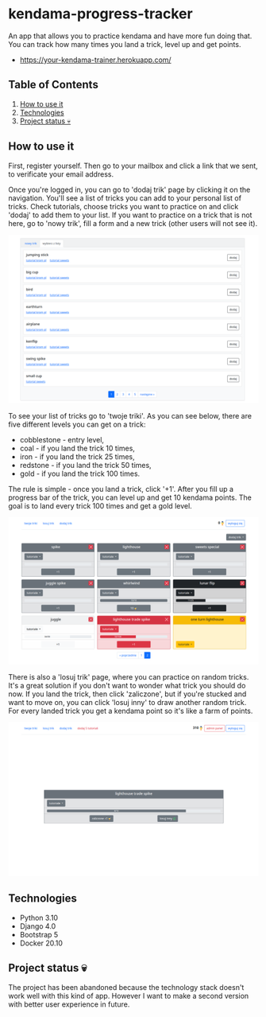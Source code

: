 # kendama-progress-tracker

An app that allows you to practice kendama and have more fun doing that. You can track how many times you land a trick, level up and get points.

- https://your-kendama-trainer.herokuapp.com/

## Table of Contents

1. [How to use it](#how-to-use-it)
1. [Technologies](#technologies)
1. [Project status 💀](#project-status-💀)

## How to use it

First, register yourself. Then go to your mailbox and click a link that we sent, to verificate your email address.

Once you're logged in, you can go to 'dodaj trik' page by clicking it on the navigation. You'll see a list of tricks you can add to your personal list of tricks. Check tutorials, choose tricks you want to practice on and click 'dodaj' to add them to your list. If you want to practice on a trick that is not here, go to 'nowy trik', fill a form and a new trick (other users will not see it).

![screenshot of the list of tricks](screenshots/list.png)

To see your list of tricks go to 'twoje triki'. As you can see below, there are five different levels you can get on a trick:

- cobblestone - entry level,
- coal - if you land the trick 10 times,
- iron - if you land the trick 25 times,
- redstone - if you land the trick 50 times,
- gold - if you land the trick 100 times.

The rule is simple - once you land a trick, click '+1'. After you fill up a progress bar of the trick, you can level up and get 10 kendama points. The goal is to land every trick 100 times and get a gold level.

![screenshot of user's list of tricks](screenshots/tricks.png)

There is also a 'losuj trik' page, where you can practice on random tricks. It's a great solution if you don't want to wonder what trick you should do now. If you land the trick, then click 'zaliczone', but if you're stucked and want to move on, you can click 'losuj inny' to draw another random trick. For every landed trick you get a kendama point so it's like a farm of points.

![screenshot of random trick page](screenshots/random.png)

## Technologies

- Python 3.10
- Django 4.0
- Bootstrap 5
- Docker 20.10

## Project status 💀

The project has been abandoned because the technology stack doesn't work well with this kind of app. However I want to make a second version with better user experience in future.
